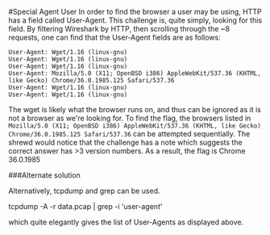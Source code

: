 #Special Agent User
In order to find the browser a user may be using, HTTP has a field called User-Agent. This challenge is, quite simply, looking for this field. By filtering Wireshark by HTTP, then scrolling through the ~8 requests, one can find that the User-Agent fields are as follows:
```
User-Agent: Wget/1.16 (linux-gnu)
User-Agent: Wget/1.16 (linux-gnu)
User-Agent: Wget/1.16 (linux-gnu)
User-Agent: Mozilla/5.0 (X11; OpenBSD i386) AppleWebKit/537.36 (KHTML, like Gecko) Chrome/36.0.1985.125 Safari/537.36
User-Agent: Wget/1.16 (linux-gnu)
User-Agent: Wget/1.16 (linux-gnu)
```

The wget is likely what the browser runs on, and thus can be ignored as it is not a browser as we're looking for. To find the flag, the browsers listed in `Mozilla/5.0 (X11; OpenBSD i386) AppleWebKit/537.36 (KHTML, like Gecko) Chrome/36.0.1985.125 Safari/537.36` can be attempted sequentially. The shrewd would notice that the challenge has a note which suggests the correct answer has >3 version numbers. As a result, the flag is Chrome 36.0.1985

###Alternate solution

Alternatively, tcpdump and grep can be used. 

tcpdump -A -r data.pcap | grep -i 'user-agent'

which quite elegantly gives the list of User-Agents as displayed above.
